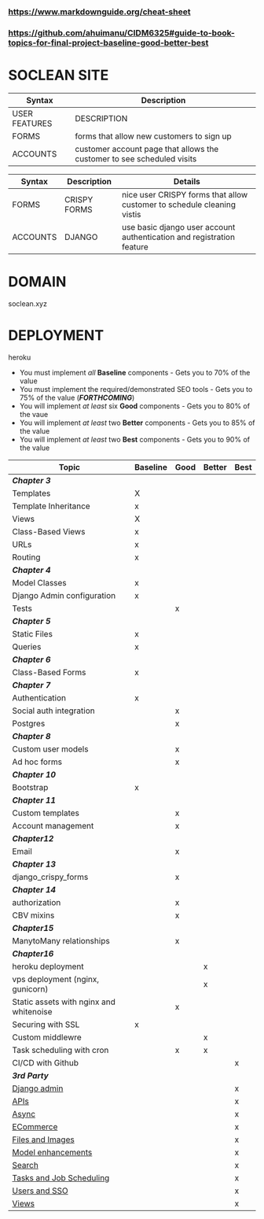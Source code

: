### https://www.markdownguide.org/cheat-sheet
### https://github.com/ahuimanu/CIDM6325#guide-to-book-topics-for-final-project-baseline-good-better-best

# SOCLEAN SITE

| Syntax | Description |
| --- | ----------- |
| USER FEATURES | DESCRIPTION | 
| FORMS | forms that allow new customers to sign up |
| ACCOUNTS | customer account page that allows the customer to see scheduled visits |


| Syntax | Description | Details |
| --- | ----------- | ---|
| FORMS | CRISPY FORMS | nice user CRISPY forms that allow customer to schedule cleaning vistis |
| ACCOUNTS | DJANGO | use basic django user account authentication and registration feature |

#  DOMAIN 
soclean.xyz

# DEPLOYMENT 
heroku

* You must implement *all* **Baseline** components - Gets you to 70% of the value
* You must implement the required/demonstrated SEO tools - Gets you to 75% of the value (***FORTHCOMING***)
* You will implement *at least* six **Good** components - Gets you to 80% of the vaue
* You will implement *at least* two **Better** components - Gets you to 85% of the value
* You will implement *at least* two **Best** components - Gets you to 90% of the value



Topic                                   | Baseline  | Good  | Better  | Best 
---                                     | ---       | ---   | ---     | ---
***Chapter 3***                         |           |       |         |
Templates                               | X         |       |         |
Template Inheritance                    | x         |       |         |
Views                                   | X         |       |         |
Class-Based Views                       | x         |       |         |
URLs                                    | x         |       |         |
Routing                                 | x         |       |         |
***Chapter 4***                         |           |       |         |
Model Classes                           | x         |       |         |
Django Admin configuration              | x         |       |         |
Tests                                   |           | x     |         |
***Chapter 5***                         |           |       |         | 
Static Files                            | x         |       |         |
Queries                                 | x         |       |         |
***Chapter 6***                         |           |       |         |
Class-Based Forms                       | x         |       |         |
***Chapter 7***                         |           |       |         |
Authentication                          | x         |       |         |
Social auth integration                 |           | x     |         |
Postgres                                |           | x     |         |
***Chapter 8***                         |           |       |         |
Custom user models                      |           | x     |         |
Ad hoc forms                            |           | x     |         |
***Chapter 10***                        |           |       |         |
Bootstrap                               | x         |       |         |
***Chapter 11***                        |           |       |         |
Custom templates                        |           | x     |         |
Account management                      |           | x     |         |
***Chapter12***                         |           |       |         |
Email                                   |           | x     |         |
***Chapter 13***                        |           |       |         |
django_crispy_forms                     |           | x     |         |
***Chapter 14***                        |           |       |         | 
authorization                           |           | x     |         |
CBV mixins                              |           | x     |         |
***Chapter15***                         |           |       |         |
ManytoMany relationships                |           | x     |         |
***Chapter16***                         |           |       |         |
heroku deployment                       |           |       | x       |
vps deployment (nginx, gunicorn)        |           |       | x       |
Static assets with nginx and whitenoise |           | x     |         |
Securing with SSL                       | x         |       |         |
Custom middlewre                        |           |       | x       |
Task scheduling with cron               |           | x     | x       |
CI/CD with Github                       |           |       |         | x
***3rd Party***                         |           |       |         |
[Django admin](https://github.com/wsvincent/awesome-django#admin) | | | | x
[APIs](https://github.com/wsvincent/awesome-django#apis) | |  |         | x
[Async](https://github.com/wsvincent/awesome-django#async) |           |       |         | x
[ECommerce](https://github.com/wsvincent/awesome-django#ecommerce) |    |   |   | x
[Files and Images](https://github.com/wsvincent/awesome-django#filesimages) |    |   |   | x
[Model enhancements](https://github.com/wsvincent/awesome-django#models) |   |   |   | x
[Search](https://github.com/wsvincent/awesome-django#search) |   |   |   | x
[Tasks and Job Scheduling](https://github.com/wsvincent/awesome-django#task-queues) |   |   |   | x
[Users and SSO](https://github.com/wsvincent/awesome-django#users) |   |   |   | x
[Views](https://github.com/wsvincent/awesome-django#views) |   |   |   | x
